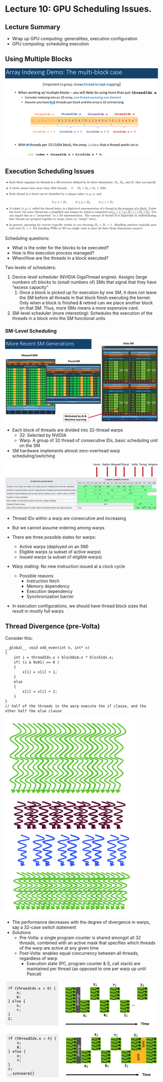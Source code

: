 # Lecture 10: GPU Scheduling Issues.

## Lecture Summary

* Wrap up GPU computing: generalities, execution configuration
* GPU computing: scheduling execution

## Using Multiple Blocks

![](../../.gitbook/assets/screen-shot-2021-02-15-at-11.17.17-am.png)

## Execution Scheduling Issues

![Thread Index vs. Thread ID](../../.gitbook/assets/screen-shot-2021-02-15-at-11.23.19-am.png)

Scheduling questions:

* What is the order for the blocks to be executed?
* How is this execution process managed?
* When/How are the threads in a block executed?

Two levels of schedulers:

1. Device-level scheduler \(NVIDIA GigaThread engine\): Assigns \(large numbers of\) blocks to \(small numbers of\) SMs that signal that they have “excess capacity”
   1. Once a block is picked up for execution by one SM, it does not leave the SM before all threads in that block finish executing the kernel. Only when a block is finished & retired can we place another block on that SM. Thus, more SMs means a more expensive card.
2. SM-level scheduler \(more interesting\): Schedules the execution of the threads in a block onto the SM functional units

### SM-Level Scheduling

![Note that tensor cores are not present in older architectures](../../.gitbook/assets/screen-shot-2021-02-15-at-11.38.15-am.png)

* Each block of threads are divided into 32-thread warps
  * 32: Selected by NVIDIA
  * Warp: A group of 32 thread of consecutive IDs, basic scheduling unit on the SM
* SM hardware implements almost zero-overhead warp scheduling/switching

![SM Architecture Specifications \(for one SM\)](../../.gitbook/assets/screen-shot-2021-02-15-at-11.49.35-am.png)

* Thread IDs within a warp are consecutive and increasing
* But we cannot assume ordering among warps



* There are three possible states for warps:
  * Active warps \(deployed on an SM\)
  * Eligible warps \(a subset of active warps\)
  * Issued warps \(a subset of eligible warps\)
* Warp stalling: No new instruction issued at a clock cycle
  * Possible reasons
    * Instruction fetch
    * Memory dependency
    * Execution dependency
    * Synchronization barrier
* In execution configurations, we should have thread block sizes that result in mostly full warps

## Thread Divergence \(pre-Volta\)

Consider this:

```text
__global__ void odd_even(int n, int* x)
{
    int i = threadIdx.x + blockDim.x * blockIdx.x;
    if( (i & 0x01) == 0 )
    {
        x[i] = x[i] + 1;
    }
    else
    {
        x[i] = x[i] + 2;
    }
}
// half of the threads in the warp execute the if clause, and the other half the else clause

```

![A visualization of what happens \(execution moves forward for half of the threads each time in lockstep fashion\)](../../.gitbook/assets/screen-shot-2021-02-26-at-11.01.01-pm.png)

* The performance decreases with the degree of divergence in warps, say a 32-case switch statement
* Solutions
  * Pre-Volta: a single program counter is shared amongst all 32 threads, combined with an active mask that specifies which threads of the warp are active at any given time
  * Post-Volta: enables equal concurrency between all threads, regardless of warp
    * Execution state \(PC, program counter & S, call stack\) are maintained per thread \(as opposed to one per warp up until Pascal\)

![](../../.gitbook/assets/screen-shot-2021-02-26-at-11.12.16-pm.png)

